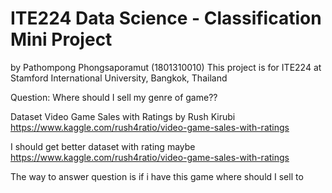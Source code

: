 # ITE224 Data Science - Classification Mini Project
by Pathompong Phongsaporamut (1801310010)
This project is for ITE224 at Stamford International University, Bangkok, Thailand

Question:
  Where should I sell my genre of game??
 
Dataset 
  Video Game Sales with Ratings by Rush Kirubi
  https://www.kaggle.com/rush4ratio/video-game-sales-with-ratings
  
  
I should get better dataset with rating maybe https://www.kaggle.com/rush4ratio/video-game-sales-with-ratings

The way to answer question is if i have this game where should I sell to

